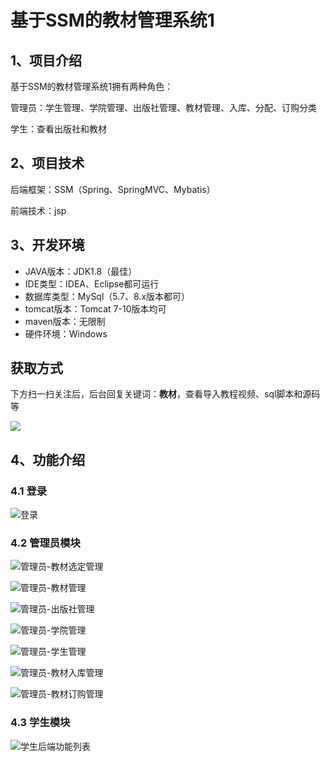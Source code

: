 # 基于SSM的教材管理系统1



## 1、项目介绍

基于SSM的教材管理系统1拥有两种角色：

管理员：学生管理、学院管理、出版社管理、教材管理、入库、分配、订购分类

学生：查看出版社和教材

## 2、项目技术

后端框架：SSM（Spring、SpringMVC、Mybatis）

前端技术：jsp

## 3、开发环境

- JAVA版本：JDK1.8（最佳）
- IDE类型：IDEA、Eclipse都可运行
- 数据库类型：MySql（5.7、8.x版本都可） 
- tomcat版本：Tomcat 7-10版本均可
- maven版本：无限制
- 硬件环境：Windows

## 获取方式

下方扫一扫关注后，后台回复关键词：**教材**，查看导入教程视频、sql脚本和源码等

 ![](https://www.codeshop.fun/Typora-Images/202205281253739.png)
## 4、功能介绍

### 4.1 登录

![登录](https://www.codeshop.fun/Typora-Images/202402162057094.jpg)

### 4.2 管理员模块

![管理员-教材选定管理](https://www.codeshop.fun/Typora-Images/202402162058327.jpg)

![管理员-教材管理](https://www.codeshop.fun/Typora-Images/202402162058372.jpg)

![管理员-出版社管理](https://www.codeshop.fun/Typora-Images/202402162058400.jpg)

![管理员-学院管理](https://www.codeshop.fun/Typora-Images/202402162058425.jpg)

![管理员-学生管理](https://www.codeshop.fun/Typora-Images/202402162058445.jpg)

![管理员-教材入库管理](https://www.codeshop.fun/Typora-Images/202402162058467.jpg)

![管理员-教材订购管理](https://www.codeshop.fun/Typora-Images/202402162058295.jpg)

### 4.3 学生模块

![学生后端功能列表](https://www.codeshop.fun/Typora-Images/202402162057651.jpg)






